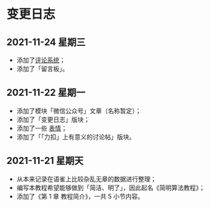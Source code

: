 # 变更日志

## 2021-11-24 星期三

- 添加了[评论系统](https://docsify.js.org/#/zh-cn/plugins?id=gitalk)；
- 添加了「留言板」。

## 2021-11-22 星期一

- 添加了模块「微信公众号」文章（名称暂定）；
- 添加了「变更日志」版块；
- 添加了一些 [表情](https://github.com/zhouie/markdown-emoji)；
- 添加了「「力扣」上有意义的讨论帖」版块。

## 2021-11-21 星期天

- 从本来记录在语雀上比较杂乱无章的数据进行整理；
- 编写本教程希望能够做到「简洁、明了」，因此起名《简明算法教程》；
- 添加了《第 1 章 教程简介》，一共 5 小节内容。

